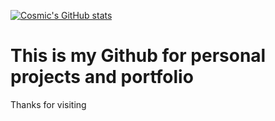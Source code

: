 [![Cosmic's GitHub stats](https://github-readme-stats.vercel.app/api?username=cosmictemplar)](https://github.com/cosmictemplar/github-readme-stats)


<h1> This is my Github for personal projects and portfolio </h1>
<p> Thanks for visiting </p>
